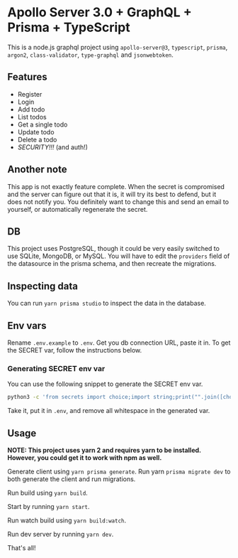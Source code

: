 # Apollo Server 3.0 + GraphQL + Prisma + TypeScript

This is a node.js graphql project using `apollo-server@3`, `typescript`, `prisma`, `argon2`, `class-validator`, `type-graphql` and `jsonwebtoken`.

## Features

-   Register
-   Login
-   Add todo
-   List todos
-   Get a single todo
-   Update todo
-   Delete a todo
-   _SECURITY!!!_ (and auth!)

## Another note

This app is not exactly feature complete. When the secret is compromised and the server can figure out that it is, it will try its best to defend, but it does not notify you. You definitely want to change this and send an email to yourself, or automatically regenerate the secret.

## DB

This project uses PostgreSQL, though it could be very easily switched to use SQLite, MongoDB, or MySQL. You will have to edit the `providers` field of the datasource in the prisma schema, and then recreate the migrations.

## Inspecting data

You can run `yarn prisma studio` to inspect the data in the database.

## Env vars

Rename `.env.example` to `.env`. Get you db connection URL, paste it in. To get the SECRET var, follow the instructions below.

### Generating SECRET env var

You can use the following snippet to generate the SECRET env var.

```bash
python3 -c 'from secrets import choice;import string;print("".join([choice(string.ascii_uppercase + string.digits) for _ in range(100)]))' | openssl base64
```

Take it, put it in `.env`, and remove all whitespace in the generated var.

## Usage

**NOTE: This project uses yarn 2 and requires yarn to be installed. However, you could get it to work with npm as well.**

Generate client using `yarn prisma generate`. Run yarn `prisma migrate dev` to both generate the client and run migrations.

Run build using `yarn build`.

Start by running `yarn start`.

Run watch build using `yarn build:watch`.

Run dev server by running `yarn dev`.

That's all!
